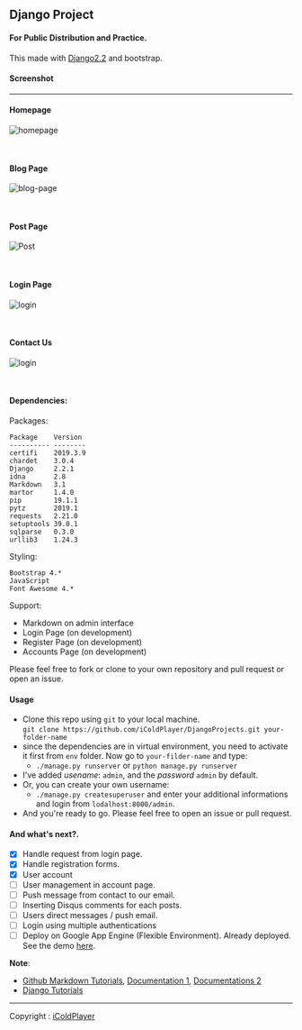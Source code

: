 ## Django Project 

#### For Public Distribution and Practice.

This made with [Django2.2](https://docs.djangoproject.com) and bootstrap.



#### Screenshot

----------
#### Homepage

![homepage](static/images/homepage.png)


<br>

#### Blog Page
![blog-page](static/images/blog-page.png)

<br>

#### Post Page
![Post](static/images/Post.png)

<br>

#### Login Page
![login](static/images/login.png)

<br>

#### Contact Us
![login](static/images/contact-us.png)

<br>

#### Dependencies:
Packages:
```
Package    Version 
---------- --------
certifi    2019.3.9
chardet    3.0.4   
Django     2.2.1   
idna       2.8     
Markdown   3.1     
martor     1.4.0   
pip        19.1.1  
pytz       2019.1  
requests   2.21.0  
setuptools 39.0.1  
sqlparse   0.3.0   
urllib3    1.24.3  
```
Styling:
```
Bootstrap 4.*
JavaScript
Font Awesome 4.*
```

Support:
- Markdown on admin interface
- Login Page (on development)
- Register Page (on development)
- Accounts Page (on development)

Please feel free to fork or clone to your own repository and pull request or open an issue.


#### Usage 
- Clone this repo using `git` to your local machine. <br>
`git clone https://github.com/iColdPlayer/DjangoProjects.git your-folder-name`
- since the dependencies are in virtual environment, 
you need to activate it first from `env` folder. Now go to `your-filder-name` and type:<br>
    - `./manage.py runserver` or `python manage.py runserver`
- I've added *usename*: `admin`, and the *password* `admin` by default.
- Or, you can create your own username:
    - `./manage.py createsuperuser` and enter your additional informations and login from `lodalhost:8000/admin`.
- And you're ready to go. Please feel free to open an issue or pull request.


#### And what's next?.
* [x] Handle request from login page.
* [x] Handle registration forms.
* [x] User account
* [ ] User management in account page.
* [ ] Push message from contact to our email.
* [ ] Inserting Disqus comments for each posts.
* [ ] Users direct messages /  push email.
* [ ] Login using multiple authentications
* [ ] Deploy on Google App Engine (Flexible Environment). Already deployed. See the demo [here](https://notnoob.com).

**Note**:
- [Github Markdown Tutorials](https://github.com/adam-p/markdown-here/wiki/Markdown-Cheatsheet), [Documentation 1](https://github.com/markedjs/marked), [Documentations 2](https://github.com/agusmakmun/django-markdown-editor)
- [Django Tutorials](https://docs.djangoproject.com)
-------------------

Copyright : [iColdPlayer](https://dev.notnoob.com)
